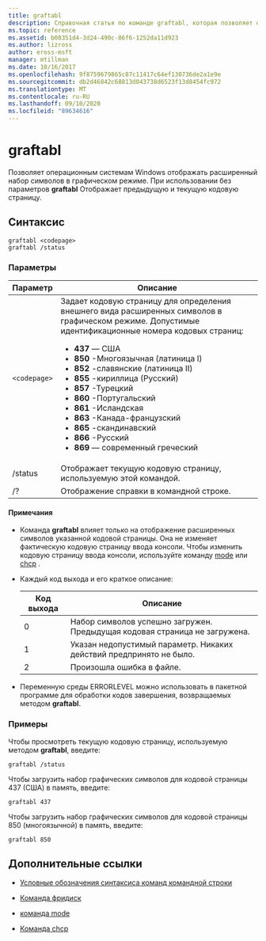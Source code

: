 ```yaml
---
title: graftabl
description: Справочная статья по команде graftabl, которая позволяет операционным системам Windows отображать расширенный набор символов в графическом режиме.
ms.topic: reference
ms.assetid: b08351d4-3d24-490c-86f6-1252da11d923
ms.author: lizross
author: eross-msft
manager: mtillman
ms.date: 10/16/2017
ms.openlocfilehash: 9f8759679865c87c11417c64ef130736de2a1e9e
ms.sourcegitcommit: db2d46842c68813d043738d6523f13d8454fc972
ms.translationtype: MT
ms.contentlocale: ru-RU
ms.lasthandoff: 09/10/2020
ms.locfileid: "89634616"
---
```

# <a name="graftabl"></a>graftabl

Позволяет операционным системам Windows отображать расширенный набор символов в графическом режиме. При использовании без параметров **graftabl** Отображает предыдущую и текущую кодовую страницу.

## <a name="syntax"></a>Синтаксис

```
graftabl <codepage>
graftabl /status
```

### <a name="parameters"></a>Параметры

| Параметр | Описание |
| --------- | ----------- |
| `<codepage>` | Задает кодовую страницу для определения внешнего вида расширенных символов в графическом режиме. Допустимые идентификационные номера кодовых страниц:<ul><li>**437** — США</li><li>**850** -Многоязычная (латиница I)</li><li>**852** -славянские (латиница II)</li><li>**855** -кириллица (Русский)</li><li>**857** -Турецкий</li><li>**860** -Португальский</li><li>**861** -Исландская</li><li>**863** -Канада-французский</li><li>**865** -скандинавский</li><li>**866** -Русский</li><li>**869** — современный греческий</li></ul> |
| /status | Отображает текущую кодовую страницу, используемую этой командой. |
| /? | Отображение справки в командной строке. |

#### <a name="remarks"></a>Примечания

- Команда **graftabl** влияет только на отображение расширенных символов указанной кодовой страницы. Она не изменяет фактическую кодовую страницу ввода консоли. Чтобы изменить кодовую страницу ввода консоли, используйте команду [mode](mode.md) или [chcp](chcp.md) .

- Каждый код выхода и его краткое описание:

    | Код выхода | Описание |
    | --------- | ----------- |
    | 0 | Набор символов успешно загружен. Предыдущая кодовая страница не загружена. |
    | 1 | Указан недопустимый параметр. Никаких действий предпринято не было. |
    | 2 | Произошла ошибка в файле. |

- Переменную среды ERRORLEVEL можно использовать в пакетной программе для обработки кодов завершения, возвращаемых методом **graftabl**.

### <a name="examples"></a>Примеры

Чтобы просмотреть текущую кодовую страницу, используемую методом **graftabl**, введите:

```
graftabl /status
```

Чтобы загрузить набор графических символов для кодовой страницы 437 (США) в память, введите:

```
graftabl 437
```

Чтобы загрузить набор графических символов для кодовой страницы 850 (многоязычной) в память, введите:

```
graftabl 850
```

## <a name="additional-references"></a>Дополнительные ссылки

- [Условные обозначения синтаксиса команд командной строки](command-line-syntax-key.md)

- [Команда фридиск](freedisk.md)

- [команда mode](mode.md)

- [Команда chcp](chcp.md)
